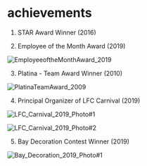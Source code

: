 # achievements

1. STAR Award Winner (2016)

2. Employee of the Month Award (2019)
   
![EmployeeoftheMonthAward_2019](https://github.com/AkmalBashaTimri/achievements/assets/173984646/7534d346-c90b-4956-81cf-0b68ccd3c9af)

3. Platina - Team Award Winner (2010)

![PlatinaTeamAward_2009](https://github.com/AkmalBashaTimri/achievements/assets/173984646/f6b8f896-f04f-4291-aa81-36228f7e6058)

4. Principal Organizer of LFC Carnival (2019)

![LFC_Carnival_2019_Photo#1](https://github.com/AkmalBashaTimri/achievements/assets/173984646/cae88b18-453d-466a-9688-a2afc67b1bd4)

![LFC_Carnival_2019_Photo#2](https://github.com/AkmalBashaTimri/achievements/assets/173984646/6cb59e0a-247f-42b9-93f1-83291962d38d)

5. Bay Decoration Contest Winner (2019)

![Bay_Decoration_2019_Photo#1](https://github.com/AkmalBashaTimri/achievements/assets/173984646/74b195d8-87c3-4802-b294-6f30fb2b729c)
